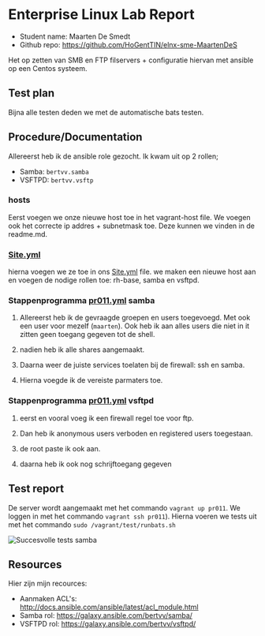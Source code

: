 # Enterprise Linux Lab Report

- Student name: Maarten De Smedt
- Github repo: <https://github.com/HoGentTIN/elnx-sme-MaartenDeS>

Het op zetten van SMB en FTP filservers + configuratie hiervan met ansible op een Centos systeem.

## Test plan

Bijna alle testen deden we met de automatische bats testen.

## Procedure/Documentation

Allereerst heb ik de ansible role gezocht. Ik kwam uit op 2 rollen;
- Samba: `bertvv.samba`
- VSFTPD: `bertvv.vsftp`
### hosts
Eerst voegen we onze  nieuwe host toe in het vagrant-host file. We voegen ook het correcte ip addres + subnetmask toe. Deze kunnen we vinden in de readme.md.

### [Site.yml](https://github.com/MaartenDeS/elnx-sme/tree/soluation/ansible/site.yml)
hierna voegen we ze toe in ons [Site.yml](https://github.com/MaartenDeS/elnx-sme/tree/soluation/ansible/site.yml) file. we maken een nieuwe host aan en voegen de nodige rollen toe: rh-base, samba en vsftpd.

### Stappenprogramma [pr011.yml](https://github.com/MaartenDeS/elnx-sme/tree/soluation/ansible/pr011.yml) samba

1. Allereerst heb ik de  gevraagde groepen en users toegevoegd. Met ook een user voor mezelf (`maarten`). Ook heb ik aan alles users die niet in it zitten geen toegang gegeven tot de shell.

2. nadien heb ik alle shares aangemaakt.
  
3. Daarna weer de juiste services toelaten bij de firewall: ssh en samba.

4. Hierna voegde ik de vereiste parmaters toe.

### Stappenprogramma [pr011.yml](https://github.com/MaartenDeS/elnx-sme/tree/soluation/ansible/pr011.yml) vsftpd
1. eerst en vooral voeg ik een firewall regel toe voor ftp.

2. Dan heb ik anonymous users verboden en registered users toegestaan.

3. de root paste ik ook aan.
  
4. daarna heb ik ook nog schrijftoegang gegeven


## Test report

De server wordt aangemaakt met het commando ``vagrant up pr011``. We loggen in met het commando ``vagrant ssh pr011``). Hierna voeren we tests uit met het commando ``sudo /vagrant/test/runbats.sh``

![Succesvolle tests samba](Screenshots/pr011.JPG)


## Resources

Hier zijn mijn recources:



- Aanmaken ACL's: <http://docs.ansible.com/ansible/latest/acl_module.html>
- Samba rol: <https://galaxy.ansible.com/bertvv/samba/>
- VSFTPD rol: <https://galaxy.ansible.com/bertvv/vsftpd/>
